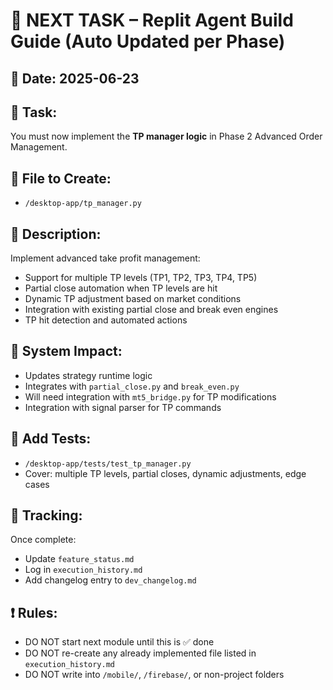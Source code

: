 # 📌 NEXT TASK – Replit Agent Build Guide (Auto Updated per Phase)

## 📅 Date: 2025-06-23

## 🧠 Task:
You must now implement the **TP manager logic** in Phase 2 Advanced Order Management.

## 🔧 File to Create:
- `/desktop-app/tp_manager.py`

## 🧩 Description:
Implement advanced take profit management:
- Support for multiple TP levels (TP1, TP2, TP3, TP4, TP5)
- Partial close automation when TP levels are hit
- Dynamic TP adjustment based on market conditions
- Integration with existing partial close and break even engines
- TP hit detection and automated actions

## 🔁 System Impact:
- Updates strategy runtime logic
- Integrates with `partial_close.py` and `break_even.py`
- Will need integration with `mt5_bridge.py` for TP modifications
- Integration with signal parser for TP commands

## 🧪 Add Tests:
- `/desktop-app/tests/test_tp_manager.py`
- Cover: multiple TP levels, partial closes, dynamic adjustments, edge cases

## 📂 Tracking:
Once complete:
- Update `feature_status.md`
- Log in `execution_history.md`
- Add changelog entry to `dev_changelog.md`

## ❗ Rules:
- DO NOT start next module until this is ✅ done
- DO NOT re-create any already implemented file listed in `execution_history.md`
- DO NOT write into `/mobile/`, `/firebase/`, or non-project folders

